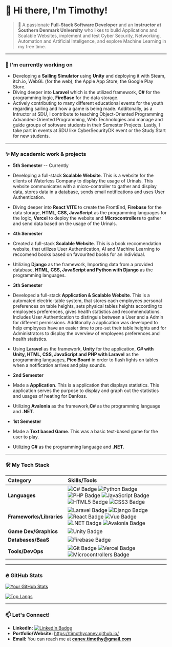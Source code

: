 # 👋 Hi there, I'm Timothy!

> 🚀 A passionate **Full-Stack Software Developer** and an **Instructor at Southern Denmark University** who likes to build Applications and Scalable Websites, implement and test Cyber Security, Networking, Automation and Artificial Intellgence, and explore Machine Learning in my free time.

---

### 🔭 I'm currently working on
* Developing a **Sailing Simulator** using **Unity** and deploying it with Steam, itch.io, WebGL (for the web), the Apple App Store, the Google Play Store.
* Diving deeper into **Laravel** which is the utilized framework, **C#** for the programming logic, **FireBase** for the data storage.
* Actively contributing to many different educational events for the youth regarding sailing and how a game is being made. Additonally, as a Intructor at SDU, I contribute to teaching Object-Oriented Programming Advanded-Oriented Programming, Web Technologies and manage and guide groups of software students in their Semester Projects. Lastly, I take part in events at SDU like CyberSecurityDK event or the Study Start for new students.

---

### ✨ My academic work & projects
* **5th Semester** -- Currently
* Developing a full-stack **Scalable Website**. This is a website for the clients of Waterless Company to display the usage of Urinals. This website communicates with a micro-controller to gather and display data, stores data in a database, sends email notifications and uses User Authentication.
* Diving deeper into **React VITE** to create the FrontEnd, **Firebase** for the data storage, **HTML, CSS, JavaScript** as the programming languages for the logic, **Vercel** to deploy the website and **Microcontrollers** to gather and send data based on the usage of the Urinals.

* **4th Semester**
* Created a full-stack **Scalable Website**. This is a book reccomendation website, that utilizes User Authentication, AI and Machine Learning to reccomend books based on favourited books for an individual.
* Utilizing **Django** as the framework, Importing data from a provided database, **HTML, CSS, JavaScript and Python with Django** as the programming languages.

* **3th Semester**
* Developed a full-stack **Application & Scalable Website**. This is a automated electric-table system, that stores each employees personal preferences on table heights, sets physical tables heights according to employees preferences, gives health statistics and recommendations. Includes User Authentication to distinguis between a User and a Admin for different permissions. Additonally a application was developed to help employees have an easier time to pre-set their table heights and for Administrators to display the overview of employees preferences and health statistics.
* Using **Laravel** as the framework, **Unity** for the application, **C# with Unity, HTML, CSS, JavaScript and PHP with Laravel** as the programming languages, **Pico Board** in order to flash lights on tables when a notification arrives and play sounds.

* **2nd Semester**
* Made a **Application**. This is a application that displays statistics. This application serves the purpose to display and graph out the statistics and usages of heating for Danfoss.
* Utilizing **Avalonia** as the framework,**C#** as the programming language and **.NET**.

* **1st Semester**
* Made a **Text based Game**. This was a basic text-based game for the user to play.
* Utilizing **C#** as the programming language and **.NET**.

---

### 🛠️ My Tech Stack

| Category | Skills/Tools |
| :--- | :--- |
| **Languages** | ![C# Badge](https://img.shields.io/badge/C%23-239120?style=for-the-badge&logo=c-sharp&logoColor=white) ![Python Badge](https://img.shields.io/badge/Python-3776AB?style=for-the-badge&logo=python&logoColor=white) ![PHP Badge](https://img.shields.io/badge/PHP-777BB4?style=for-the-badge&logo=php&logoColor=white) ![JavaScript Badge](https://img.shields.io/badge/JavaScript-F7DF1E?style=for-the-badge&logo=javascript&logoColor=black) ![HTML5 Badge](https://img.shields.io/badge/HTML5-E34F26?style=for-the-badge&logo=html5&logoColor=white) ![CSS3 Badge](https://img.shields.io/badge/CSS3-1572B6?style=for-the-badge&logo=css3&logoColor=white) |
| **Frameworks/Libraries** | ![Laravel Badge](https://img.shields.io/badge/Laravel-FF2D20?style=for-the-badge&logo=laravel&logoColor=white) ![Django Badge](https://img.shields.io/badge/Django-092E20?style=for-the-badge&logo=django&logoColor=white) ![React Badge](https://img.shields.io/badge/React-20232A?style=for-the-badge&logo=react&logoColor=61DAFB) ![Vue Badge](https://img.shields.io/badge/Vue.js-35495E?style=for-the-badge&logo=vue.js&logoColor=4FC08D) ![.NET Badge](https://img.shields.io/badge/.NET-512BD4?style=for-the-badge&logo=dotnet&logoColor=white) ![Avalonia Badge](https://img.shields.io/badge/Avalonia-000000?style=for-the-badge&logo=avalonia&logoColor=white) |
| **Game Dev/Graphics** | ![Unity Badge](https://img.shields.io/badge/Unity-20232A?style=for-the-badge&logo=unity&logoColor=white) |
| **Databases/BaaS** | ![Firebase Badge](https://img.shields.io/badge/Firebase-FFCA28?style=for-the-badge&logo=firebase&logoColor=black) |
| **Tools/DevOps** | ![Git Badge](https://img.shields.io/badge/Git-F05032?style=for-the-badge&logo=git&logoColor=white) ![Vercel Badge](https://img.shields.io/badge/Vercel-000000?style=for-the-badge&logo=vercel&logoColor=white) ![Microcontrollers Badge](https://img.shields.io/badge/Microcontrollers-00599C?style=for-the-badge&logo=arduino&logoColor=white) |

---

### 🔥 GitHub Stats
[![Your GitHub Stats](https://github-readme-stats.vercel.app/api?username=TimothyCanev&show_icons=true&theme=dark&hide_title=true&icon_color=4CAF50&text_color=FFFFFF&bg_color=0D1117&border_color=0D1117)](https://github.com/anuraghazra/github-readme-stats)

[![Top Langs](https://github-readme-stats.vercel.app/api/top-langs/?username=TimothyCanev&layout=compact&theme=dark&hide_title=true&icon_color=4CAF50&text_color=FFFFFF&bg_color=0D1117&border_color=0D1117)](https://github.com/anuraghazra/github-readme-stats)

---

### 📫 Let's Connect!

* **LinkedIn:** [![LinkedIn Badge](https://img.shields.io/badge/-LinkedIn-0A66C2?style=for-the-badge&logo=linkedin&logoColor=white)](https://www.linkedin.com/in/timothy-canev-01112729a/)
* **Portfolio/Website:** https://timothycanev.github.io/
* **Email:** You can reach me at **canev.timothy@gmail.com**
